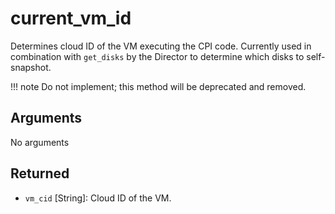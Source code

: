 # current_vm_id

Determines cloud ID of the VM executing the CPI code. Currently used in combination with `get_disks` by the Director to determine which disks to self-snapshot.

!!! note
    Do not implement; this method will be deprecated and removed.


## Arguments

No arguments


## Returned

 * `vm_cid` [String]: Cloud ID of the VM.
